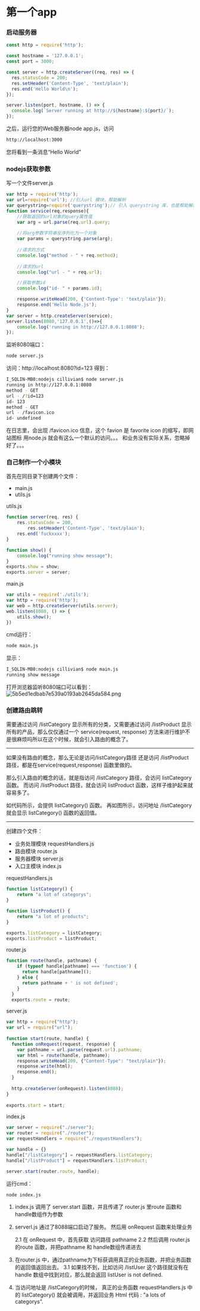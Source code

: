 # 第一个app 
### 启动服务器
```js
const http = require('http');

const hostname = '127.0.0.1';
const port = 3000;

const server = http.createServer((req, res) => {
  res.statusCode = 200;
  res.setHeader('Content-Type', 'text/plain');
  res.end('Hello World\n');
});

server.listen(port, hostname, () => {
  console.log(`Server running at http://${hostname}:${port}/`);
});
```
之后，运行您的Web服务器node app.js，访问
```bash
http://localhost:3000
```
您将看到一条消息“Hello World”

### nodejs获取参数
写一个文件server.js
```js
var http = require('http');
var url=require('url'); //引入url 模块，帮助解析
var querystring=require('querystring');// 引入 querystring 库，也是帮助解析用的
function service(req,response){
	//获取返回的url对象的query属性值 
	var arg = url.parse(req.url).query;
	
	//将arg参数字符串反序列化为一个对象
	var params = querystring.parse(arg);
	
	//请求的方式
	console.log("method - " + req.method);
	
	//请求的url
	console.log("url - " + req.url);

	//获取参数id
	console.log("id- " + params.id);

    response.writeHead(200, {'Content-Type': 'text/plain'});
    response.end('Hello Node.js');
}
var server = http.createServer(service);
server.listen(8080,'127.0.0.1',()=>{
    console.log('running in http://127.0.0.1:8080');
});
```
监听8080端口：
```bash
node server.js
```
访问：http://localhost:8080?id=123
得到：
```bash
I_SQLIN-MB0:nodejs cillivian$ node server.js
running in http://127.0.0.1:8080
method - GET
url - /?id=123
id- 123
method - GET
url - /favicon.ico
id- undefined
```

在日志里，会出现 /favicon.ico 信息，这个 favion 是 favorite icon 的缩写，即网站图标
用node.js 就会有这么一个默认的访问。。。 和业务没有实际关系，忽略掉好了。。。

### 自己制作一个小模块

首先在同目录下创建两个文件：
- main.js
- utils.js

utils.js
```js
function server(req, res) {
    res.statusCode = 200,
        res.setHeader('Content-Type', 'text/plain');
    res.end('fuckxxxx');
}

function show() {
    console.log("running show message");
}
exports.show = show;
exports.server = server;
```
main.js
```js
var utils = require('./utils');
var http = require('http');
var web = http.createServer(utils.server);
web.listen(8080, () => {
    utils.show();
})
```

cmd运行：
```bash
node main.js
```

显示：
```bash
I_SQLIN-MB0:nodejs cillivian$ node main.js
running show message
```

打开浏览器监听8080端口可以看到：
![5b5ed1edbab7e539a0193ab2645da584.png](evernotecid://40375618-6E43-4BC7-B276-7EA330A5836C/appyinxiangcom/17299991/ENResource/p361)
### 创建路由跳转
需要通过访问 /listCategory 显示所有的分类，又需要通过访问 /listProduct 显示所有的产品，那么仅仅通过一个 service(request, response) 方法来进行维护不是很麻烦吗所以在这个时候，就会引入路由的概念了。

--- 
如果没有路由的概念，那么无论是访问/listCategory路径 还是访问 /listProduct 路径，都是在service(request,response) 函数里做的。

那么引入路由的概念的话，就是指访问 /listCategory 路径，会访问 listCategory函数。 而访问 /listProduct 路径，就会访问 listProduct 函数，这样子维护起来就容易多了。

如代码所示，会提供 listCategory() 函数。
再如图所示，访问地址 /listCategory 就会显示 listCategory() 函数的返回值。


* * *
创建四个文件：

* 业务处理模块 requestHandlers.js
* 路由模块 router.js
* 服务器模块 server.js
* 入口主模块 index.js

requestHandlers.js
```js
function listCategory() {
    return "a lot of categorys";
}

function listProduct() {
    return "a lot of products";
}

exports.listCategory = listCategory;
exports.listProduct = listProduct;
```
router.js
```js
function route(handle, pathname) { 
    if (typeof handle[pathname] === 'function') { 
      return handle[pathname](); 
    } else {
      return pathname + ' is not defined';
    } 
  } 
  exports.route = route; 
```
server.js
```js
var http = require("http"); 
var url = require("url"); 
   
function start(route, handle) { 
  function onRequest(request, response) { 
    var pathname = url.parse(request.url).pathname; 
    var html = route(handle, pathname); 
    response.writeHead(200, {"Content-Type": "text/plain"}); 
    response.write(html); 
    response.end(); 
  } 
   
  http.createServer(onRequest).listen(8088); 
} 
   
exports.start = start; 
```
index.js
```js
var server = require("./server");
var router = require("./router");
var requestHandlers = require("./requestHandlers");

var handle = {}
handle["/listCategory"] = requestHandlers.listCategory;
handle["/listProduct"] = requestHandlers.listProduct;

server.start(router.route, handle);
```

运行cmd：
```bash
node index.js
```

1. index.js 调用了 server.start 函数，并且传递了 router.js 里route 函数和handle数组作为参数

2. serverl.js 通过了8088端口启动了服务。 然后用 onRequest 函数来处理业务

    2.1  在 onRequest 中，首先获取 访问路径 pathname
    2.2  然后调用 router.js 的route 函数，并把pathname 和 handle数组传递进去
3.  在router.js 中，通过pathname为下标获调用真正的业务函数，并把业务函数的返回值返回出去。
    3.1  如果找不到，比如访问 /listUser 这个路径就没有在 handle 数组中找到对应，那么就会返回 listUser is not defined.
4.  当访问地址是 /listCategory的时候， 真正的业务函数 requestHandlers.js 中的 listCategory() 就会被调用，并返回业务 Html 代码 : "a lots of categorys".
